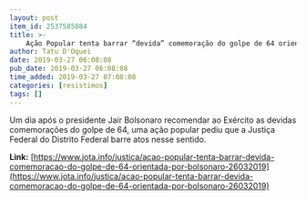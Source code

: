 ```yaml
---
layout: post
item_id: 2537585084
title: >-
    Ação Popular tenta barrar “devida” comemoração do golpe de 64 orientada por Bolsonaro
author: Tatu D'Oquei
date: 2019-03-27 06:08:08
pub_date: 2019-03-27 06:08:08
time_added: 2019-03-27 07:08:08
categories: [resistimos]
tags: []
---
```


Um dia após o presidente Jair Bolsonaro recomendar ao Exército as devidas comemorações do golpe de 64, uma ação popular pediu que a Justiça Federal do Distrito Federal barre atos nesse sentido.

**Link:** [https://www.jota.info/justica/acao-popular-tenta-barrar-devida-comemoracao-do-golpe-de-64-orientada-por-bolsonaro-26032019](https://www.jota.info/justica/acao-popular-tenta-barrar-devida-comemoracao-do-golpe-de-64-orientada-por-bolsonaro-26032019)

